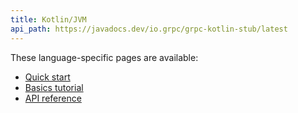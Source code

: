 ```yaml
---
title: Kotlin/JVM
api_path: https://javadocs.dev/io.grpc/grpc-kotlin-stub/latest
---
```


These language-specific pages are available:

- [Quick start](quickstart/)
- [Basics tutorial](basics/)
- [API reference](api)
